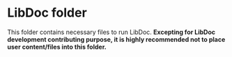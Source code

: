 # LibDoc folder

This folder contains necessary files to run LibDoc. **Excepting for LibDoc development contributing purpose, it is highly recommended not to place user content/files into this folder.**